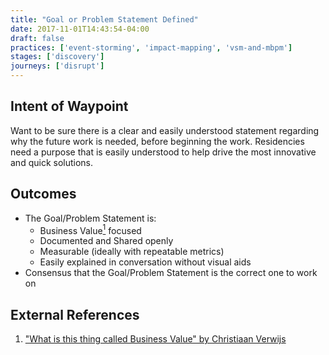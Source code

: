 ```yaml
---
title: "Goal or Problem Statement Defined"
date: 2017-11-01T14:43:54-04:00
draft: false
practices: ['event-storming', 'impact-mapping', 'vsm-and-mbpm']
stages: ['discovery']
journeys: ['disrupt']
---
```

## Intent of Waypoint
Want to be sure there is a clear and easily understood statement regarding why the future work is needed, before beginning the work. Residencies need a purpose that is easily understood to help drive the most innovative and quick solutions.

## Outcomes

- The Goal/Problem Statement is:
  - Business Value[<sup>1</sup>](#footnote-1) focused
  - Documented and Shared openly
  - Measurable (ideally with repeatable metrics)
  - Easily explained in conversation without visual aids
- Consensus that the Goal/Problem Statement is the correct one to work on

## External References
1. <a name="footnote-1"></a>["What is this thing called Business Value" by Christiaan Verwijs](https://blog.agilistic.nl/what-is-this-thing-called-business-value/)
